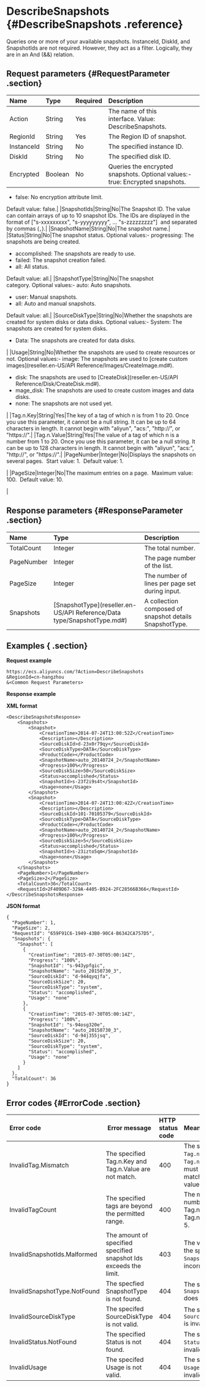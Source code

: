 # DescribeSnapshots {#DescribeSnapshots .reference}

Queries one or more of your available snapshots. InstanceId, DiskId, and  SnapshotIds are not required. However, they act as a filter. Logically, they are in an And \(&&\) relation.

## Request parameters {#RequestParameter .section}

|Name|Type|Required|Description|
|:---|:---|:-------|:----------|
|Action|String|Yes|The name of this interface. Value: DescribeSnapshots.|
|RegionId|String|Yes|The Region ID of snapshot.|
|InstanceId|String|No|The specified instance ID.|
|DiskId|String|No|The specified disk ID.|
|Encrypted|Boolean|No|Queries the encrypted snapshots. Optional values:-   true: Encrypted snapshots.
-   false: No encryption attribute limit.

Default value: false.|
|SnapshotIds|String|No|The Snapshot ID. The value can contain arrays of up to 10 snapshot IDs. The IDs are displayed in the format of \["s-xxxxxxxxx", "s-yyyyyyyyy", … "s-zzzzzzzzz"\]  and separated by commas \(`,`\).|
|SnapshotName|String|No|The snapshot name.|
|Status|String|No|The snapshot status. Optional values:-   progressing: The snapshots are being created.
-   accomplished: The snapshots are ready to use.
-   failed: The snapshot creation failed.
-   all: All status.

Default value: all.|
|SnapshotType|String|No|The snapshot category. Optional values:-   auto: Auto snapshots.
-   user: Manual snapshots.
-   all: Auto and manual snapshots.

Default value: all.|
|SourceDiskType|String|No|Whether the snapshots are created for system disks or data disks. Optional values:-   System: The snapshots are created for system disks.
-   Data: The snapshots are created for data disks.

|
|Usage|String|No|Whether the snapshots are used to create resources or not. Optional values:-   image: The snapshots are used to [create custom images](reseller.en-US/API Reference/Images/CreateImage.md#).
-   disk: The snapshots are used to [CreateDisk](reseller.en-US/API Reference/Disk/CreateDisk.md#).
-   mage\_disk: The snapshots are used to create custom images and data disks.
-   none: The snapshots are not used yet.

|
|Tag.n.Key|String|Yes|The key of a tag of which n is from 1 to 20. Once you use this parameter, it cannot be a null string. It can be up to 64 characters in length. It cannot begin with "aliyun", "acs:", "http://", or "https://".|
|Tag.n.Value|String|Yes|The value of a tag of which n is a number from 1 to 20. Once you use this parameter, it can be a null string. It can be up to 128 characters in length. It cannot begin with "aliyun", "acs:", "http://", or "https://".|
|PageNumber|Integer|No|Displays the snapshots on several pages.  Start value: 1.  Default value: 1.

|
|PageSize|Integer|No|The maximum entries on a page.  Maximum value: 100.  Default value: 10.

|

## Response parameters {#ResponseParameter .section}

|Name|Type|Description|
|:---|:---|:----------|
|TotalCount|Integer|The total number.|
|PageNumber|Integer|The page number of the list.|
|PageSize|Integer|The number of lines per page set during input.|
|Snapshots|[SnapshotType](reseller.en-US/API Reference/Data type/SnapshotType.md#)|A collection composed of snapshot details SnapshotType.|

## Examples { .section}

**Request example** 

```
https://ecs.aliyuncs.com/?Action=DescribeSnapshots
&RegionId=cn-hangzhou
&<Common Request Parameters>
```

**Response example**

**XML format** 

```
<DescribeSnapshotsResponse>
    <Snapshots>
        <Snapshot>
            <CreationTime>2014-07-24T13:00:52Z</CreationTime>
            <Description></Description>
            <SourceDiskId>d-23x0r79qy</SourceDiskId>
            <SourceDiskType>DATA</SourceDiskType>
            <ProductCode></ProductCode>
            <SnapshotName>auto_20140724_2</SnapshotName>
            <Progress>100%</Progress>
            <SourceDiskSize>50</SourceDiskSize>
            <Status>accomplished</Status>
            <SnapshotId>s-23f2i9s4t</SnapshotId>
            <Usage>none</Usage>
        </Snapshot>
        <Snapshot>
            <CreationTime>2014-07-24T13:00:42Z</CreationTime>
            <Description></Description>
            <SourceDiskId>101-70105379</SourceDiskId>
            <SourceDiskType>DATA</SourceDiskType>
            <ProductCode></ProductCode>
            <SnapshotName>auto_20140724_2</SnapshotName>
            <Progress>100%</Progress>
            <SourceDiskSize>5</SourceDiskSize>
            <Status>accomplished</Status>
            <SnapshotId>s-23izto5qm</SnapshotId>
            <Usage>none</Usage>
        </Snapshot>
    </Snapshots>
    <PageNumber>1</PageNumber>
    <PageSize>2</PageSize>
    <TotalCount>36</TotalCount>
    <RequestId>2F409D67-329A-4405-B924-2FC28566B366</RequestId>
</DescribeSnapshotsResponse>
```

**JSON format** 

```
{
  "PageNumber": 1,
  "PageSize": 2,
  "RequestId": "659F91C6-1949-43B0-90C4-B6342CA757D5",
  "Snapshots": {
    "Snapshot": [
      {
        "CreationTime": "2015-07-30T05:00:14Z",
        "Progress": "100%",
        "SnapshotId": "s-943ypfgic",
        "SnapshotName": "auto_20150730_3",
        "SourceDiskId": "d-944qyqjfa",
        "SourceDiskSize": 20,
        "SourceDiskType": "system",
        "Status": "accomplished",
        "Usage": "none"
      },
      {
        "CreationTime": "2015-07-30T05:00:14Z",
        "Progress": "100%",
        "SnapshotId": "s-94osg320e",
        "SnapshotName": "auto_20150730_3",
        "SourceDiskId": "d-94j355jsq",
        "SourceDiskSize": 20,
        "SourceDiskType": "system",
        "Status": "accomplished",
        "Usage": "none"
      }
    ]
  },
  "TotalCount": 36
}
```

## Error codes {#ErrorCode .section}

|Error code| Error message|HTTP status code|Meaning|
|:---------|:-------------|:---------------|:------|
|InvalidTag.Mismatch|The specified Tag.n.Key and Tag.n.Value are not match.|400|The specified `Tag.n.Key` and `Tag.n.Value`  must be a matched key-value.|
|InvalidTagCount|The specified tags are beyond the permitted range.|400|The maximum number of the Tag.n.Key and Tag.n.Value is 5.|
|InvalidSnapshotIds.Malformed|The amount of specified specified snapshot Ids exceeds the limit.|403|The value of the specified `SnapshotIds` is incorrect.|
|InvalidSnapshotType.NotFound|The specfied SnapshotType is not found.|404|The specified `SnapshotType` does not exist.|
|InvalidSourceDiskType|The specifed SourceDiskType is not valid.|404|The specified `SourceDiskType` is invalid.|
|InvalidStatus.NotFound|The specified Status is not found.|404|The specified `Status` is invalid.|
|InvalidUsage|The specifed Usage is not valid.|404|The specified `Usage` is invalid.|

